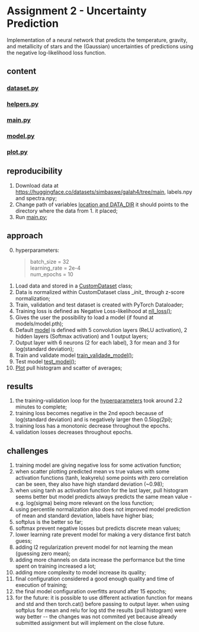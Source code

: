 # Assignment 2 - Uncertainty Prediction
Implementation of a neural network that predicts the temperature, gravity, and metallicity of stars and the (Gaussian) uncertainties of predictions using the negative log-likelihood loss function.

## content
### [dataset.py](dataset.py)
### [helpers.py](helpers.py)
### [main.py](main.py)
### [model.py](model.py)
### [plot.py](plot.py)

## reproducibility
1. Download data at https://huggingface.co/datasets/simbaswe/galah4/tree/main, labels.npy and spectra.npy;
2. Change path of variables [location and DATA_DIR](main.py) it should points to the directory where the data from 1. it placed;
3. Run [main.py](main.py);

## approach
0. hyperparameters:
    > batch_size = 32 <br>
    > learning_rate = 2e-4 <br>
    > num_epochs = 10 <br>
1. Load data and stored in a [CustomDataset](dataset.py) class;<br>
2. Data is normalized within CustomDataset class \__init__ through z-score normalization;<br>
3. Train, validation and test dataset is created with PyTorch Dataloader;<br>
4. Training loss is defined as Negative Loss-likelihood at [nll_loss()](helpers.py);<br>
5. Gives the user the possibility to load a model (if found at models/model.pth);<br>
6. Default [model](model.py) is defined with 5 convolution layers (ReLU activation), 2 hidden layers (Softmax activation) and 1 output layers;<br>
7. Output layer with 6 neurons (2 for each label), 3 for mean and 3 for log(standard deviation); <br>
8. Train and validate model [train_validade_model()](helpers.py);<br>
9. Test model [test_model()](helpers.py);<br>
10. [Plot](plot.py) pull histogram and scatter of averages;<br>

## results
1. the training-validation loop for the [hyperparameters](#approach) took around 2.2 minutes to complete; <br>
2. training loss becomes negative in the 2nd epoch because of log(standard deviation) and is negatively larger then 0.5*log(2*pi); <br>
3. training loss has a monotonic decrease throughout the epochs. <br>
4. validation losses decreases throughout epochs.<br>

## challenges
1. training model are giving negative loss for some activation function; <br>
2. when scatter plotting predicted mean vs true values with some activation functions (tanh, leakyrelu) some points with zero correlation can be seen, they also have high standard deviation (~0.98); <br>
3. when using tanh as activation function for the last layer, pull histogram seems better but model predicts always predicts the same mean value - e.g. log(sigma) being more relevant on the loss function; <br>
4. using percentile normalization also does not improved model prediction of mean and standard deviation, labels have higher bias; <br>
5. softplus is the better so far; <br>
6. softmax prevent negative losses but predicts discrete mean values; <br>
7. lower learning rate prevent model for making a very distance first batch guess; <br>
8. adding l2 regularization prevent model for not learning the mean (guessing zero mean); <br>
9. adding more channels on data increase the performance but the time spent on training increased a lot; <br>
10. adding more complexity to model increase its quality; <br>
11. final configuration considered a good enough quality and time of execution of training; <br>
12. the final model configuration overfitts around after 15 epochs; <br>
13. for the future: it is possible to use different activation function for means and std and then torch.cat() before passing to output layer. when using softplus for mean and relu for log std the results (pull histogram) were way better -- the changes was not commited yet because already submitted assignment but will implement on the close future.